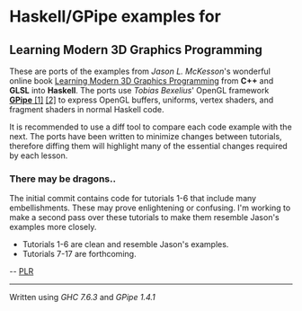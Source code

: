 # Haskell/GPipe examples for

## Learning Modern 3D Graphics Programming

These are ports of the examples from *Jason L. McKesson*'s wonderful online book [Learning Modern 3D Graphics Programming](http://www.arcsynthesis.org/gltut/) from **C++** and **GLSL** into **Haskell**. The ports use *Tobias Bexelius*' OpenGL framework [**GPipe** [1]](https://github.com/tobbebex/GPipe) [[2]](http://hackage.haskell.org/package/GPipe) to express OpenGL buffers, uniforms, vertex shaders, and fragment shaders in normal Haskell code.

It is recommended to use a diff tool to compare each code example with the next. The ports have been written to minimize changes between tutorials, therefore diffing them will highlight many of the essential changes required by each lesson.

### There may be dragons..

The initial commit contains code for tutorials 1-6 that include many embellishments. These may prove enlightening or confusing. I'm working to make a second pass over these tutorials to make them resemble Jason's examples more closely.

* Tutorials 1-6 are clean and resemble Jason's examples.
* Tutorials 7-17 are forthcoming.

-- [PLR](http://f06mote.com)

---

Written using *GHC 7.6.3* and *GPipe 1.4.1*

